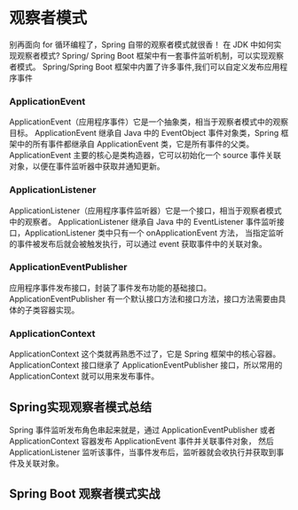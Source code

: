 # 观察者模式
别再面向 for 循环编程了，Spring 自带的观察者模式就很香！
在 JDK 中如何实现观察者模式?
Spring/ Spring Boot 框架中有一套事件监听机制，可以实现观察者模式。
Spring/Spring Boot 框架中内置了许多事件,我们可以自定义发布应用程序事件

### ApplicationEvent
ApplicationEvent（应用程序事件）它是一个抽象类，相当于观察者模式中的观察目标。
ApplicationEvent 继承自 Java 中的 EventObject 事件对象类，Spring 框架中的所有事件都继承自 ApplicationEvent 类，它是所有事件的父类。
ApplicationEvent 主要的核心是类构造器，它可以初始化一个 source 事件关联对象，以便在事件监听器中获取并通知更新。

### ApplicationListener
ApplicationListener（应用程序事件监听器）它是一个接口，相当于观察者模式中的观察者。
ApplicationListener 继承自 Java 中的 EventListener 事件监听接口，ApplicationListener 类中只有一个 onApplicationEvent 方法，
当指定监听的事件被发布后就会被触发执行，可以通过 event 获取事件中的关联对象。

### ApplicationEventPublisher
应用程序事件发布接口，封装了事件发布功能的基础接口。
ApplicationEventPublisher 有一个默认接口方法和接口方法，接口方法需要由具体的子类容器实现。

### ApplicationContext
ApplicationContext 这个类就再熟悉不过了，它是 Spring 框架中的核心容器。
ApplicationContext 接口继承了 ApplicationEventPublisher 接口，所以常用的 ApplicationContext 就可以用来发布事件。

## Spring实现观察者模式总结
Spring 事件监听发布角色串起来就是，通过 ApplicationEventPublisher 或者 ApplicationContext 容器发布  ApplicationEvent 事件并关联事件对象，
然后 ApplicationListener 监听该事件，当事件发布后，监听器就会收执行并获取到事件及关联对象。


## Spring Boot 观察者模式实战
